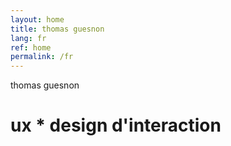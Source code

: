```yaml
---
layout: home
title: thomas guesnon
lang: fr
ref: home
permalink: /fr
---
```

thomas guesnon
# ux * design d'interaction